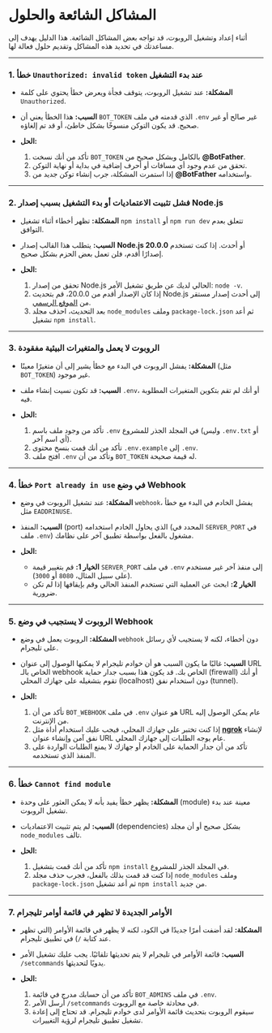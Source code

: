 
# المشاكل الشائعة والحلول

أثناء إعداد وتشغيل الروبوت، قد تواجه بعض المشاكل الشائعة. هذا الدليل يهدف إلى مساعدتك في تحديد هذه المشاكل وتقديم حلول فعالة لها.

--- 

### 1. خطأ `Unauthorized: invalid token` عند بدء التشغيل

-   **المشكلة:** عند تشغيل الروبوت، يتوقف فجأة ويعرض خطأ يحتوي على كلمة `Unauthorized`.

-   **السبب:** هذا الخطأ يعني أن `BOT_TOKEN` الذي قدمته في ملف `.env` غير صالح أو غير صحيح. قد يكون التوكن منسوخًا بشكل خاطئ، أو قد تم إلغاؤه.

-   **الحل:**
    1.  تأكد من أنك نسخت `BOT_TOKEN` بالكامل وبشكل صحيح من **@BotFather**.
    2.  تحقق من عدم وجود أي مسافات أو أحرف إضافية في بداية أو نهاية التوكن.
    3.  إذا استمرت المشكلة، جرب إنشاء توكن جديد من **@BotFather** واستخدامه.

--- 

### 2. فشل تثبيت الاعتماديات أو بدء التشغيل بسبب إصدار Node.js

-   **المشكلة:** تظهر أخطاء أثناء تشغيل `npm install` أو `npm run dev` تتعلق بعدم التوافق.

-   **السبب:** يتطلب هذا القالب إصدار **Node.js 20.0.0** أو أحدث. إذا كنت تستخدم إصدارًا أقدم، فلن تعمل بعض الحزم بشكل صحيح.

-   **الحل:**
    1.  تحقق من إصدار Node.js الحالي لديك عن طريق تشغيل الأمر: `node -v`.
    2.  إذا كان الإصدار أقدم من 20.0.0، قم بتحديث Node.js إلى أحدث إصدار مستقر من [الموقع الرسمي](https://nodejs.org/).
    3.  بعد التحديث، احذف مجلد `node_modules` وملف `package-lock.json` ثم أعد تشغيل `npm install`.

--- 

### 3. الروبوت لا يعمل والمتغيرات البيئية مفقودة

-   **المشكلة:** يفشل الروبوت في البدء مع خطأ يشير إلى أن متغيرًا معينًا (مثل `BOT_TOKEN`) غير موجود.

-   **السبب:** قد تكون نسيت إنشاء ملف `.env`، أو أنك لم تقم بتكوين المتغيرات المطلوبة فيه.

-   **الحل:**
    1.  تأكد من وجود ملف باسم `.env` في المجلد الجذر للمشروع (وليس `.env.txt` أو أي اسم آخر).
    2.  تأكد من أنك قمت بنسخ محتوى `.env.example` إلى `.env`.
    3.  افتح ملف `.env` وتأكد من أن `BOT_TOKEN` له قيمة صحيحة.

--- 

### 4. خطأ `Port already in use` في وضع Webhook

-   **المشكلة:** عند تشغيل الروبوت في وضع `webhook`، يفشل الخادم في البدء مع خطأ مثل `EADDRINUSE`.

-   **السبب:** المنفذ (port) الذي يحاول الخادم استخدامه (المحدد في `SERVER_PORT` في ملف `.env`) مشغول بالفعل بواسطة تطبيق آخر على نظامك.

-   **الحل:**
    -   **الخيار 1:** قم بتغيير قيمة `SERVER_PORT` في ملف `.env` إلى منفذ آخر غير مستخدم (على سبيل المثال، `8080` أو `3000`).
    -   **الخيار 2:** ابحث عن العملية التي تستخدم المنفذ الحالي وقم بإيقافها إذا لم تكن ضرورية.

--- 

### 5. الروبوت لا يستجيب في وضع Webhook

-   **المشكلة:** الروبوت يعمل في وضع `webhook` دون أخطاء، لكنه لا يستجيب لأي رسائل على تليجرام.

-   **السبب:** غالبًا ما يكون السبب هو أن خوادم تليجرام لا يمكنها الوصول إلى عنوان URL الخاص بالـ webhook الخاص بك. قد يكون هذا بسبب جدار حماية (firewall) أو أنك تقوم بتشغيله على جهازك المحلي (localhost) دون استخدام نفق (tunnel).

-   **الحل:**
    1.  تأكد من أن `BOT_WEBHOOK` في ملف `.env` هو عنوان URL عام يمكن الوصول إليه من الإنترنت.
    2.  إذا كنت تختبر على جهازك المحلي، فيجب عليك استخدام أداة مثل **[ngrok](https://ngrok.com/)** لإنشاء نفق آمن وإنشاء عنوان URL عام يوجه الطلبات إلى جهازك المحلي.
    3.  تأكد من أن جدار الحماية على الخادم أو جهازك لا يمنع الطلبات الواردة على المنفذ الذي تستخدمه.

--- 

### 6. خطأ `Cannot find module`

-   **المشكلة:** يظهر خطأ يفيد بأنه لا يمكن العثور على وحدة (module) معينة عند بدء تشغيل الروبوت.

-   **السبب:** لم يتم تثبيت الاعتماديات (dependencies) بشكل صحيح أو أن مجلد `node_modules` تالف.

-   **الحل:**
    1.  تأكد من أنك قمت بتشغيل `npm install` في المجلد الجذر للمشروع.
    2.  إذا كنت قد قمت بذلك بالفعل، فجرب حذف مجلد `node_modules` وملف `package-lock.json` ثم أعد تشغيل `npm install` من جديد.

--- 

### 7. الأوامر الجديدة لا تظهر في قائمة أوامر تليجرام

-   **المشكلة:** لقد أضفت أمرًا جديدًا في الكود، لكنه لا يظهر في قائمة الأوامر (التي تظهر عند كتابة `/`) في تطبيق تليجرام.

-   **السبب:** قائمة الأوامر في تليجرام لا يتم تحديثها تلقائيًا. يجب عليك تشغيل الأمر `/setcommands` يدويًا لتحديثها.

-   **الحل:**
    1.  تأكد من أن حسابك مدرج في قائمة `BOT_ADMINS` في ملف `.env`.
    2.  أرسل الأمر `/setcommands` في محادثة خاصة مع الروبوت.
    3.  سيقوم الروبوت بتحديث قائمة الأوامر لدى خوادم تليجرام. قد تحتاج إلى إعادة تشغيل تطبيق تليجرام لرؤية التغييرات.
